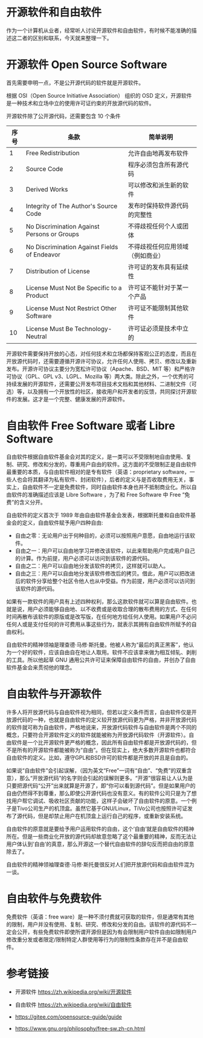 # 开源软件和自由软件


作为一个计算机从业者，经常听人讨论开源软件和自由软件，有时候不能准确的描述这二者的区别和联系，今天就来整理一下。


# 开源软件 Open Source Software 

首先需要申明一点，不是公开源代码的软件就是开源软件。

根据 OSI（Open Source Initiative Association） 组织的 OSD 定义，开源软件是一种技术和立场中立的使用许可证约束的开放源代码的软件。

开源软件除了公开源代码，还需要包含 10 个条件

|序号	|   条款    |	简单说明|
| --- | --- | --- |
|1	|Free Redistribution	|允许自由地再发布软件|
|2	|Source Code	|程序必须包含所有源代码|
|3	|Derived Works	|可以修改和派生新的软件|
|4	|Integrity of The Author's Source Code	|发布时保持软件源代码的完整性|
|5	|No Discrimination Against Persons or Groups	|不得歧视任何个人或团体|
|6	|No Discrimination Against Fields of Endeavor	|不得歧视任何应用领域（例如商业）|
|7	|Distribution of License	|许可证的发布具有延续性|
|8	|License Must Not Be Specific to a Product	|许可证不能针对于某一个产品|
|9	|License Must Not Restrict Other Software	|许可证不能限制其他软件|
|10	|License Must Be Technology-Neutral	|许可证必须是技术中立的|


开源软件需要保持开放的心态，对任何技术和立场都保持客观公正的态度，而且在开放源代码时，还需要遵循开源许可协议，允许任何人使用、拷贝、修改以及重新发布。开源许可协议主要分为宽松许可协议（Apache、BSD、MIT 等）和严格许可协议（GPL、GPL v3、LGPL、Mozilla 等）两大类。除此之外，一个优秀的可持续发展的开源软件，还需要公开发布项目技术文档和其他材料、二进制文件（可选）等，以及拥有一个开放性的社区，接收用户和开发者的反馈，共同探讨开源软件的发展。这才是一个完整、健康发展的开源软件。



# 自由软件 Free Software 或者 Libre Software

自由软件根据自由软件基金会对其的定义，是一类可以不受限制地自由使用、复制、研究、修改和分发的，尊重用户自由的软件。这方面的不受限制正是自由软件最重要的本质，与自由软件相对的是专有软件（英语：proprietary software，一些人也会将其翻译为私有软件、封闭软件），后者的定义与是否收取费用无关，事实上，自由软件不一定是免费软件，同时自由软件本身也并不抵制商业化。所以自由软件的准确描述应该是 Libre Software ，为了和  Free Software 中 Free “免费”的含义分开。

自由软件的定义首次于 1989 年由自由软件基金会发表，根据斯托曼和自由软件基金会的定义，自由软件赋予用户四种自由:

* 自由之零：无论用户出于何种目的，必须可以按照用户意愿，自由地运行该软件。
* 自由之一：用户可以自由地学习并修改该软件，以此来帮助用户完成用户自己的计算。作为前提，用户必须可以访问到该软件的源代码。
* 自由之二：用户可以自由地分发该软件的拷贝，这样就可以助人。
* 自由之三：用户可以自由地分发该软件修改后的拷贝。借此，用户可以把改进后的软件分享给整个社区令他人也从中受益。作为前提，用户必须可以访问到该软件的源代码。
  
如果有一款软件的用户具有上述四种权利，那么这款软件就可以算是自由软件。也就是说，用户必须能够自由地、以不收费或是收取合理的散布费用的方式、在任何时间再散布该软件的原版或是改写版，在任何地方给任何人使用。如果用户不必问任何人或是支付任何的许可费用从事这些行为，就表示其拥有自由软件所赋予的自由权利。

自由软件的精神领袖是理查德·马修·斯托曼。他被人称为“最后的真正黑客”，他认为一个好的软件，应该自由自在地让人取用。软件不应该拿来做为相互倾轧、剥削的工具。所以他起草 GNU 通用公共许可证来保障自由软件的自由，并创办了自由软件基金会来贯彻他的理念。

# 自由软件与开源软件

许多人将开放源代码与自由软件视为相同，但若以定义条件而言，自由软件仅是开放源代码的一种，也就是自由软件的定义较开放源代码更为严格，并非开放源代码的软件就可称为自由软件，严格地说来，开放源代码软件与自由软件是两个不同的概念，只要符合开源软件定义的软件就能被称为开放源代码软件（开源软件）。自由软件是一个比开源软件更严格的概念，因此所有自由软件都是开放源代码的，但不是所有的开源软件都能被称为“自由”。但在现实上，绝大多数开源软件也都符合自由软件的定义。比如，遵守GPL和BSD许可的软件都是开放的并且是自由的。


如果说“自由软件”会引起误解，（因为英文“Free”一词有“自由”、“免费”的双重含意），那么“开放源代码”的名字则会引起的误解则更多。“开源”很容易让人认为是只要把源代码“公开”出来就算是开源了，即“你可以看到源代码”。但是如果用户的自由仍然得不到尊重，那么即使公开源代码也没有意义。有的软件公司只是为了想找用户帮它调试、吸收社区贡献的功能，这样子会破坏了自由软件的原意。一个例子是Tivo公司生产的机顶盒。虽然它基于GNU/Linux，TiVo公司也按照许可证发布了源代码，但是却禁止用户在机顶盒上运行自己的程序，或重新安装系统。

自由软件的原意就是要给予用户运用软件的自由，这个‘自由’就是自由软件的精神所在。但是一些商业化开放的源代码却故意忽略了这个最重要的精神，反而无法让用户体认到‘自由’的真意，那么开源这一个替代自由软件的辞句反而把自由的原意除去了。

自由软件的精神领袖理查德·马修·斯托曼很反对人们把开放源代码和自由软件混为一谈。


# 自由软件与免费软件
免费软件（英语：free ware）是一种不须付费就可获取的软件，但是通常有其他的限制，用户并没有使用、复制、研究、修改和分发的自由。该软件的源代码不一定会公开，有些免费软件即使所谓开源但是因为有会限制用户软件自由如限制用户修改重分发或者限定/限制特定人群使用等行为的限制性条款存在并不是自由软件。

# 参考链接

* 开源软件 https://zh.wikipedia.org/wiki/开源软件

* 自由软件 https://zh.wikipedia.org/wiki/自由软件

* https://gitee.com/opensource-guide/guide

* https://www.gnu.org/philosophy/free-sw.zh-cn.html